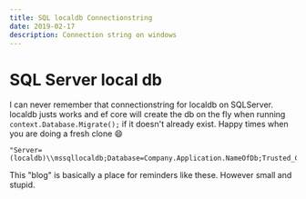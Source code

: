 ```yaml
---
title: SQL localdb Connectionstring
date: 2019-02-17
description: Connection string on windows
---
```

# SQL Server local db

I can never remember that connectionstring for localdb on SQLServer. localdb justs works and ef core will create the db on the fly when running `context.Database.Migrate();` if it doesn't already exist. Happy times when you are doing a fresh clone 😄

```
"Server=(localdb)\\mssqllocaldb;Database=Company.Application.NameOfDb;Trusted_Connection=True;"
```

This "blog" is basically a place for reminders like these. However small and stupid. 
